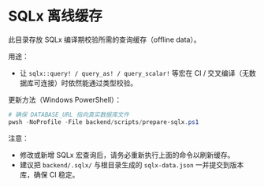 # SQLx 离线缓存

此目录存放 SQLx 编译期校验所需的查询缓存（offline data）。

用途：
- 让 `sqlx::query! / query_as! / query_scalar!` 等宏在 CI / 交叉编译（无数据库可连接）时依然能通过类型校验。

更新方法（Windows PowerShell）：

```powershell
# 确保 DATABASE_URL 指向真实数据库文件
pwsh -NoProfile -File backend/scripts/prepare-sqlx.ps1
```

注意：
- 修改或新增 SQLx 宏查询后，请务必重新执行上面的命令以刷新缓存。
- 建议把 `backend/.sqlx/` 与根目录生成的 `sqlx-data.json` 一并提交到版本库，确保 CI 稳定。
